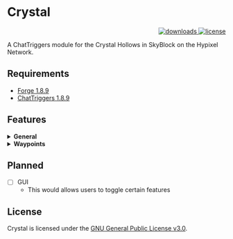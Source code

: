 # Crystal
<p align="right">
  <a href="https://github.com/leond3/Crystal/releases" target="_blank">
    <img alt="downloads" src="https://img.shields.io/github/v/release/leond3/Crystal?color=00AA00&style=flat-square" />
  </a>
  <a href="https://github.com/leond3/Crystal/blob/main/LICENSE" target="_blank">
    <img alt="license" src="https://img.shields.io/github/license/leond3/Crystal?color=5555FF&style=flat-square" />
  </a>
</p>
A ChatTriggers module for the Crystal Hollows in SkyBlock on the Hypixel Network.

## Requirements

* [Forge 1.8.9](https://files.minecraftforge.net/net/minecraftforge/forge/index_1.8.9.html)
* [ChatTriggers 1.8.9](https://www.chattriggers.com/)

## Features

<details>
<summary><b>General</b></summary>
- Fully automatic waypoint detection<br>
- Waypoints are synchronized across clients and lobbies<br>
</details>
<details>
<summary><b>Waypoints</b></summary>
- Corleone<br>
- Crystal Nucleus<br>
- Fairy Grotto<br>
- Forger<br>
- Goblin King<br>
- Goblin Queen<br>
- Jungle Temple<br>
- Khazad-dum<br>
- Mines of Divan<br>
- Odawa<br>
- Precursor City<br>
</details>

## Planned

- [ ] GUI
  - This would allows users to toggle certain features

## License

Crystal is licensed under the [GNU General Public License v3.0](https://github.com/leond3/Crystal/blob/main/LICENSE).
